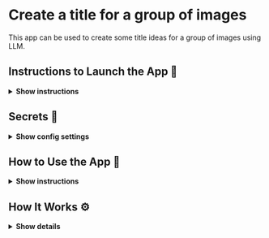 # Create a title for a group of images

This app can be used to create some title ideas for a group of images using LLM.

## Instructions to Launch the App 🚀

<details><summary><b>Show instructions</b></summary>

Once you clone this repo to your machine, activate a Python virtual environment using the following command:

`python -m venv .venv`

Once the Python virtual environment is created, activate it and install all dependencies from `requirements.txt`.

`source .venv/bin/activate`

`pip install -r requirements.txt`

Once all dependencies are installed, you can launch the app using the following command:

`streamlit run src/app.py`

In a few seconds the app will be lanuched in your browser. If that doesn't happen automatically, you can copy the URL that's printed in the output.

</details>

## Secrets 🔑

<details><summary><b>Show config settings</b></summary>

This app makes a call to the OpenAI API. You will need to get the API key from [OpenAI] and store it locally in the `.env` file.

This app also uses `espnet/kan-bayashi_ljspeech_vits` model from [HuggingFace] to create captions for each image. You will need to store the Huggingface API key in the same file as shown below:

<p align='center'>
	<img src='./misc/api-keys.png', alt='API Keys', width='650'>
</p>

Please note that you can change this model to another image-to-text model from HuggingFace in `src/config.py` file.

[OpenAI]:      https://openai.com
[HuggingFace]: https://huggingface.co/espnet/kan-bayashi_ljspeech_vits
</details>

## How to Use the App 🤔

<details><summary><b>Show instructions</b></summary>

Once the app is launched in a browser, you can upload JPG/JPEG images by either clicking on **Browse files** or by draggin and dropping files directly. Please be aware of the size limitation.

<p align='center'>
	<img src='./misc/upload-images.png' alt='Upload Images', width='650'>
</p>

Once the images are uploaded, you will get results in a few minutes. Here's a sample result from three receipts:

<p align='center'>
	<img src='./misc/sample-results.png' alt='Sample Results', width='650'>
</p>

</details>

## How It Works ⚙️

<details><summary><b>Show details</b></summary>

We first generate a description, aka image captions, for each uploaded image based on image-to-text model from HuggingFace. 

Once all image descriptions are generated, we send them to GPT-4 via the OpenAI API with the following prompt:
```
    """Creates five title ideas based on the following image descriptions:"""
    template = """
    You are a creative title generator;
    You can suggest creative title ideas based on a set of phrases. Each title should capture as many concepts from all phrases as possible and it should be playful. Each title should have four words of less and it should contain no more than two relavant emojis.
    PHRASES: {img_descr}
    FIVE TITLE IDEAS:
    """
```

Where `img_descr` contains all image captions separated by commas. 

The GPT-4 model parses through the image captions and suggests five title ideas for that group of images.

Please note that the app uses **gpt-4-0613** from OpenAi. Please change it (to e.g., **gpt-3.5-turbo-0613** , if needed.
</details>
